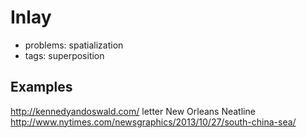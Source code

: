 
# Inlay 

* problems: spatialization
* tags: superposition

## Examples

http://kennedyandoswald.com/ letter New Orleans
Neatline
http://www.nytimes.com/newsgraphics/2013/10/27/south-china-sea/

